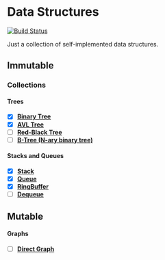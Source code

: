 # Data Structures

[![Build Status](https://travis-ci.org/EndeNeu/Data-Structures.svg?branch=master)](https://travis-ci.org/EndeNeu/Data-Structures)

Just a collection of self-implemented data structures.

## Immutable

### Collections

#### Trees
- [x] **[Binary Tree](https://en.wikibooks.org/wiki/Data_Structures/Trees#Binary_Search_Trees)**
- [x] **[AVL Tree](https://en.wikipedia.org/wiki/AVL_tree)**
- [ ] **[Red-Black Tree](https://en.wikibooks.org/wiki/Data_Structures/Trees#Red-Black_trees)**
- [ ] **[B-Tree (N-ary binary tree)](https://en.wikipedia.org/wiki/B-tree)**

#### Stacks and Queues
- [x] **[Stack](https://en.wikipedia.org/wiki/Stack_%28abstract_data_type%29)**
- [x] **[Queue](https://en.wikipedia.org/wiki/Queue_%28abstract_data_type%29)**
- [x] **[RingBuffer](https://en.wikipedia.org/wiki/Circular_buffer)**
- [ ] **[Dequeue](https://en.wikipedia.org/wiki/Double-ended_queue)**

## Mutable

#### Graphs
- [ ] **[Direct Graph](https://en.wikipedia.org/wiki/Stack_%28abstract_data_type%29)**